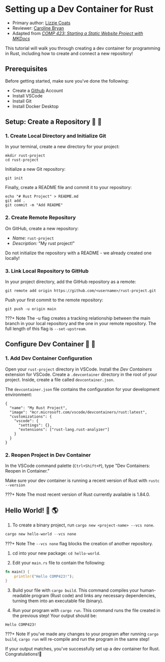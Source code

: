 # Setting up a Dev Container for Rust

* Primary author: [Lizzie Coats](https://github.com/escoats)
* Reviewer: [Caroline Bryan](https://github.com/cgbryan1)
* Adapted from [*COMP 423: Starting a Static Website Project with MKDocs*](https://comp423-25s.github.io/resources/MkDocs/tutorial/)

This tutorial will walk you through creating a dev container for programming in Rust, including how to create and connect a new repository!

## **Prerequisites**
Before getting started, make sure you've done the following:  

* Create a [Github](https://github.com) Account
* Install VSCode
* Install Git
* Install Docker Desktop

## **Setup: Create a Repository** 🚧 🚜
### 1. Create Local Directory and Initialize Git  

In your terminal, create a new directory for your project: 

```
mkdir rust-project
cd rust-project
```

Initialize a new Git repository:
```
git init
```
Finally, create a README file and commit it to your repository:
```
echo "# Rust Project" > README.md
git add .
git commit -m "Add README"

```
### 2. Create Remote Repository
On GitHub, create a new repository:

*  _Name:_ `rust-project`
*  _Description:_ "My rust project!"

Do not initialize the repository with a README - we already created one locally!

### 3. Link Local Repository to GitHub
In your project directory, add the GitHub repository as a remote:
```
git remote add origin https://github.com/<username>/rust-project.git
```

Push your first commit to the remote repository:
```
git push -u origin main
```
???+ Note
    The -u flag creates a tracking relationship between the main branch in your local repository and the one in your remote repository. The full length of this flag is ```--set-upstream```.

## **Configure Dev Container** 🐳 🚢
### 1. Add Dev Container Configuration
Open your `rust-project` directory in VSCode. 
Install the *Dev Containers* extension for VSCode.
Create a `.devcontainer` directory in the root of your project. Inside, create a file called `devcontainer.json`.

The `devcontainer.json` file contains the configuration for your development environment: 

```
{
  "name": "My Rust Project",
  "image": "mcr.microsoft.com/vscode/devcontainers/rust:latest",
  "customizations": {
    "vscode": {
      "settings": {},
      "extensions": ["rust-lang.rust-analyzer"]
    }
  }
}
```

### 2. Reopen Project in Dev Container
In the VSCode command palette (`Ctrl+Shift+P`), type "Dev Containers: Reopen in Container."

Make sure your dev container is running a recent version of Rust with `rustc --version` 

???+ Note
    The most recent version of Rust currently available is 1.84.0.

## **Hello World!** 👋 🌎
1. To create a binary project, run `cargo new <project-name> --vcs none`.
```rust
cargo new hello-world --vcs none
```

???+ Note
    The `--vcs none` flag blocks the creation of another repository.

1. cd into your new package: `cd hello-world`.  


2. Edit your `main.rs` file to contain the following:
```rust
fn main() {
    println!("Hello COMP423!");
}
```

3. Build your file with `cargo build`. This command compiles your human-readable program (Rust code) and links any necessary dependencies, turning them into an executable file (binary).  


4. Run your program with `cargo run`. This command runs the file created in the previous step!
Your output should be:
```
Hello COMP423!
```

???+ Note
    If you've made any changes to your program after running `cargo build`, `cargo run` will re-compile and run the program in the same step!


If your output matches, you've successfully set up a dev container for Rust. Congratulations!🎉